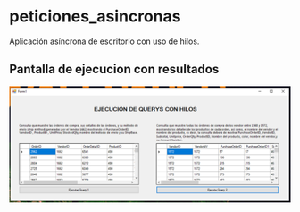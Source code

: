 # peticiones_asincronas
Aplicación asíncrona de escritorio con uso de hilos.

## Pantalla de ejecucion con resultados
![Pagina principal](/images/pagina_principal.png)

##
